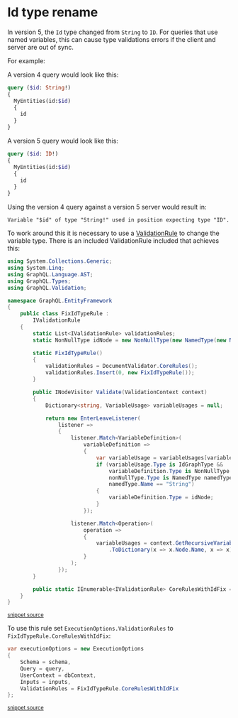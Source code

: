 <!--
GENERATED FILE - DO NOT EDIT
This file was generated by [MarkdownSnippets](https://github.com/SimonCropp/MarkdownSnippets).
Source File: /doco/mdsource/id-type-rename.source.md
To change this file edit the source file and then run MarkdownSnippets.
-->
# Id type rename

In version 5, the `Id` type changed from `String` to `ID`. For queries that use named variables, this can cause type validations errors if the client and server are out of sync.

For example:

A version 4 query would look like this:

```graphql
query ($id: String!)
{
  MyEntities(id:$id)
  {
    id
  }
}
```
A version 5 query would look like this:

```graphql
query ($id: ID!)
{
  MyEntities(id:$id)
  {
    id
  }
}
```

Using the version 4 query against a version 5 server would result in:

```
Variable "$id" of type "String!" used in position expecting type "ID".
```

To work around this it is necessary to use a [ValidationRule](https://graphql-dotnet.github.io/docs/getting-started/query-validation) to change the variable type. There is an included ValidationRule included that achieves this:

<!-- snippet: FixIdTypeRule.cs -->
```cs
using System.Collections.Generic;
using System.Linq;
using GraphQL.Language.AST;
using GraphQL.Types;
using GraphQL.Validation;

namespace GraphQL.EntityFramework
{
    public class FixIdTypeRule :
        IValidationRule
    {
        static List<IValidationRule> validationRules;
        static NonNullType idNode = new NonNullType(new NamedType(new NameNode("ID")));

        static FixIdTypeRule()
        {
            validationRules = DocumentValidator.CoreRules();
            validationRules.Insert(0, new FixIdTypeRule());
        }

        public INodeVisitor Validate(ValidationContext context)
        {
            Dictionary<string, VariableUsage> variableUsages = null;

            return new EnterLeaveListener(
                listener =>
                {
                    listener.Match<VariableDefinition>(
                        variableDefinition =>
                        {
                            var variableUsage = variableUsages[variableDefinition.Name];
                            if (variableUsage.Type is IdGraphType &&
                                variableDefinition.Type is NonNullType nonNullType &&
                                nonNullType.Type is NamedType namedType &&
                                namedType.Name == "String")
                            {
                                variableDefinition.Type = idNode;
                            }
                        });

                    listener.Match<Operation>(
                        operation =>
                        {
                            variableUsages = context.GetRecursiveVariables(operation)
                                .ToDictionary(x => x.Node.Name, x => x);
                        }
                    );
                });
        }

        public static IEnumerable<IValidationRule> CoreRulesWithIdFix => validationRules;
    }
}
```
<sup>[snippet source](/src/GraphQL.EntityFramework/IdPatch/FixIdTypeRule.cs#L1-L53)</sup>
<!-- endsnippet -->

To use this rule set `ExecutionOptions.ValidationRules` to `FixIdTypeRule.CoreRulesWithIdFix`:

<!-- snippet: ExecutionOptionsWithFixIdTypeRule -->
```cs
var executionOptions = new ExecutionOptions
{
    Schema = schema,
    Query = query,
    UserContext = dbContext,
    Inputs = inputs,
    ValidationRules = FixIdTypeRule.CoreRulesWithIdFix
};
```
<sup>[snippet source](/src/Tests/IntegrationTests/QueryExecutor.cs#L28-L37)</sup>
<!-- endsnippet -->

